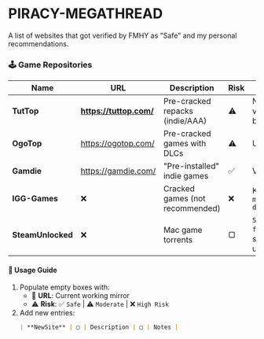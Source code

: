 # PIRACY-MEGATHREAD
A list of websites that got verified by FMHY as "Safe" and my personal recommendations.

### 🕹️ Game Repositories

| Name               | URL  | Description                          | Risk  | Notes                                   |
|--------------------|------|--------------------------------------|-------|-----------------------------------------|
| **TutTop**         |  **https://tuttop.com/**   | Pre-cracked repacks (indie/AAA)          | ⚠️ | Not verified by FMHY   |
| **OgoTop**         | https://ogotop.com/    | Pre-cracked games with DLCs          | ⚠️ | Unverified              |
| **Gamdie**         | https://gamdie.com/    | "Pre-installed" indie games          | ✅ | Verified           |
| **IGG-Games**      | ❌    | Cracked games (not recommended)      | ❌ | Known for `malware + doxxing`           |
| **SteamUnlocked**     | ❌    | Mac game torrents                    | ▢     | `Scan files`; some fake uploads         |

#### 📝 **Usage Guide**  
1. Populate empty boxes with:  
   - 🔗 **URL**: Current working mirror  
   - ⚠️ **Risk**: ✅ `Safe` | ⚠️ `Moderate` | ❌ `High Risk`  
2. Add new entries:  
   ```markdown
   | **NewSite** | ▢ | Description | ▢ | Notes |
